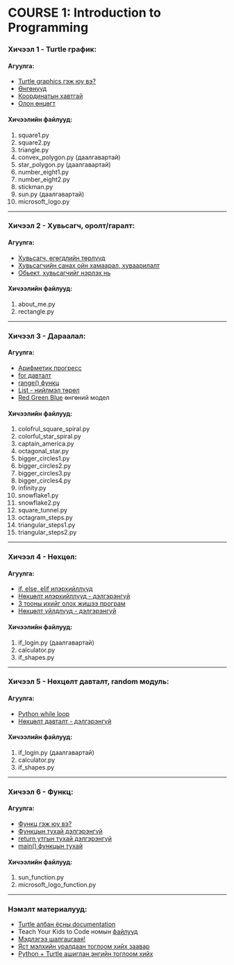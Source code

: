 # COURSE 1: Introduction to Programming

### Хичээл 1 - Turtle график:

#### Агуулга:
- [Turtle graphics гэж юу вэ?](https://en.wikipedia.org/wiki/Turtle_graphics)
- [Өнгөнүүд](https://trinket.io/docs/colors)
- [Координатын хавтгай](https://en.wikipedia.org/wiki/Cartesian_coordinate_system)
- [Олон өнцөгт](https://en.wikipedia.org/wiki/Regular_polygon)

#### Хичээлийн файлууд:
1. square1.py
2. square2.py
3. triangle.py
4. convex_polygon.py (даалгавартай)
5. star_polygon.py (даалгавартай)
6. number_eight1.py
7. number_eight2.py
8. stickman.py
9. sun.py (даалгавартай)
10. microsoft_logo.py
----------------
### Хичээл 2 - Хувьсагч, оролт/гаралт:

#### Агуулга:
- [Хувьсагч, өгөгдлийн төрлүүд](https://www.learnpython.org/en/Variables_and_Types)
- [Хувьсагчийн санах ойн хамаарал, хуваарилалт](https://www.oreilly.com/library/view/python-in-a/0596001886/ch04s03.html)
- [Обьект, хувьсагчийг нэрлэх нь](https://realpython.com/python-variables/)

#### Хичээлийн файлууд:
1. about_me.py
2. rectangle.py
----------------
### Хичээл 3 - Дараалал:

#### Агуулга:
- [Арифметик прогресс](https://en.wikipedia.org/wiki/Arithmetic_progression)
- [for давталт](https://www.digitalocean.com/community/tutorials/how-to-construct-for-loops-in-python-3)
- [range() функц](https://www.geeksforgeeks.org/python-range-function/)
- [List - нийлмэл төрөл](https://www.digitalocean.com/community/tutorials/understanding-lists-in-python-3)
- [Red Green Blue](https://en.wikipedia.org/wiki/RGB_color_model) өнгөний модел

#### Хичээлийн файлууд:
1. colofrul_square_spiral.py
2. colorful_star_spiral.py
3. captain_america.py
4. octagonal_star.py
5. bigger_circles1.py
6. bigger_circles2.py
7. bigger_circles3.py
8. bigger_circles4.py
9. infinity.py
10. snowflake1.py
11. snowflake2.py
12. square_tunnel.py
13. octagram_steps.py
14. triangular_steps1.py
15. triangular_steps2.py
----------------
### Хичээл 4 - Нөхцөл:

#### Агуулга:
- [if, else, elif илэрхийллүүд](https://www.programiz.com/python-programming/if-elif-else)
- [Нөхцөлт илэрхийллүүд - дэлгэрэнгүй](https://realpython.com/python-conditional-statements/)
- [3 тооны ихийг олох жишээ програм](https://www.programiz.com/python-programming/examples/largest-number-three)
- [Нөхцөлт үйлдлүүд - дэлгэрэнгүй](https://thomas-cokelaer.info/tutorials/python/boolean.html)

#### Хичээлийн файлууд:
1. if_login.py (даалгавартай)
2. calculator.py
3. if_shapes.py
----------------
### Хичээл 5 - Нөхцөлт давталт, random модуль:

#### Агуулга:
- [Python while loop](https://www.programiz.com/python-programming/while-loop)
- [Нөхцөлт давталт - дэлгэрэнгүй](https://realpython.com/python-while-loop/)

#### Хичээлийн файлууд:
1. if_login.py (даалгавартай)
2. calculator.py
3. if_shapes.py
----------------
### Хичээл 6 - Функц:

#### Агуулга:
- [Функц гэж юу вэ?](https://www.learnpython.org/en/Functions)
- [Функцын тухай дэлгэрэнгүй](https://realpython.com/defining-your-own-python-function/)
- [return утгын тухай дэлгэрэнгүй](https://realpython.com/python-return-statement/)
- [main() функцын тухай](https://realpython.com/python-main-function/#a-basic-python-main/)

#### Хичээлийн файлууд:
1. sun_function.py
2. microsoft_logo_function.py
----------------
### Нэмэлт материалууд:
- [Turtle албан ёсны documentation](https://docs.python.org/3/library/turtle.html)
- Teach Your Kids to Code номын [файлууд](https://nostarch.com/download/Teach_Your_Kids_to_Code_program_files.zip)
- [Мэдлэгээ шалгацгаая!](https://realpython.com/quizzes/)
- [Яст мэлхийн уралдаан тоглоом хийх заавар](https://realpython.com/beginners-guide-python-turtle/#final-project-the-python-turtle-race)
- [Python + Turtle ашиглан энгийн тоглоом хийх](https://repl.it/talk/learn/How-to-create-a-fairly-basic-game-using-Python-with-Turtle-Graphics/8182)
